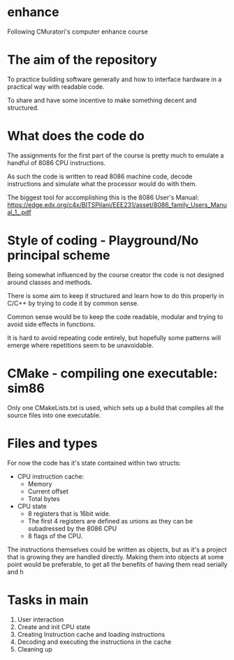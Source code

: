 # enhance
Following CMuratori's computer enhance course

# The aim of the repository
To practice building software generally and how to interface hardware in a practical way with readable code.  

To share and have some incentive to make something decent and structured.

# What does the code do
The assignments for the first part of the course is pretty much to emulate a handful of 8086 CPU instructions.

As such the code is written to read 8086 machine code, decode instructions and simulate what the processor would do with them.

The biggest tool for accomplishing this is the 8086 User's Manual:
https://edge.edx.org/c4x/BITSPilani/EEE231/asset/8086_family_Users_Manual_1_.pdf

# Style of coding - Playground/No principal scheme
Being somewhat influenced by the course creator the code is not designed around classes and methods.

There is some aim to keep it structured and learn how to do this properly in C/C++ by trying to code it by common sense.

Common sense would be to keep the code readable, modular and trying to avoid side effects in functions.

It is hard to avoid repeating code entirely, but hopefully some patterns will emerge where repetitions seem to be unavoidable.

# CMake - compiling one executable: sim86
Only one CMakeLists.txt is used, which sets up a build that compiles all the source files into one executable.

# Files and types
For now the code has it's state contained within two structs:
- CPU instruction cache:
    - Memory
    - Current offset 
    - Total bytes 
- CPU state
    - 8 registers that is 16bit wide.
    - The first 4 registers are defined as unions as they can be subadressed by the 8086 CPU
    - 8 flags of the CPU.

The instructions themselves could be written as objects, but as it's a project that is growing they are handled directly. Making them into objects at some point would be preferable, to get all the benefits of having them read serially and h
    
# Tasks in main
1. User interaction
2. Create and init CPU state
3. Creating Instruction cache and loading instructions
4. Decoding and executing the instructions in the cache
5. Cleaning up

  
